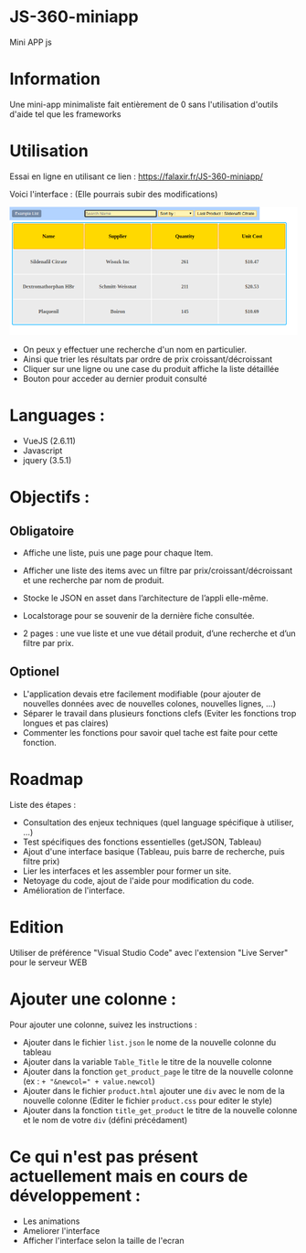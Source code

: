 # JS-360-miniapp
Mini APP js

# Information

Une mini-app minimaliste fait entièrement de 0 sans l'utilisation d'outils d'aide tel que les frameworks

# Utilisation

Essai en ligne en utilisant ce lien : https://falaxir.fr/JS-360-miniapp/

Voici l'interface : (Elle pourrais subir des modifications)

![alt text](https://github.com/Falaxir/JS-360-miniapp/blob/master/Example-app.png?raw=true)

- On peux y effectuer une recherche d'un nom en particulier.
- Ainsi que trier les résultats par ordre de prix croissant/décroissant
- Cliquer sur une ligne ou une case du produit affiche la liste détaillée
- Bouton pour acceder au dernier produit consulté

# Languages :

- VueJS (2.6.11)
- Javascript
- jquery (3.5.1)

# Objectifs :

## Obligatoire

- Affiche une liste, puis une page pour chaque Item.

- Afficher une liste des items avec un filtre par prix/croissant/décroissant et une recherche par nom de produit.

- Stocke le JSON en asset dans l’architecture de l’appli elle-même.

- Localstorage pour se souvenir de la dernière fiche consultée.
 
- 2 pages : une vue liste et une vue détail produit, d’une recherche et d’un filtre par prix.

## Optionel

- L'application devais etre facilement modifiable (pour ajouter de nouvelles données avec de nouvelles colones, nouvelles lignes, ...)
- Séparer le travail dans plusieurs fonctions clefs (Eviter les fonctions trop longues et pas claires)
- Commenter les fonctions pour savoir quel tache est faite pour cette fonction.

# Roadmap

Liste des étapes :

- Consultation des enjeux techniques (quel language spécifique à utiliser, ...)
- Test spécifiques des fonctions essentielles (getJSON, Tableau)
- Ajout d'une interface basique (Tableau, puis barre de recherche, puis filtre prix)
- Lier les interfaces et les assembler pour former un site.
- Netoyage du code, ajout de l'aide pour modification du code.
- Amélioration de l'interface.

# Edition

Utiliser de préférence "Visual Studio Code" avec l'extension "Live Server" pour le serveur WEB

# Ajouter une colonne :

Pour ajouter une colonne, suivez les instructions :

- Ajouter dans le fichier `list.json` le nome de la nouvelle colonne du tableau
- Ajouter dans la variable `Table_Title` le titre de la nouvelle colonne
- Ajouter dans la fonction `get_product_page` le titre de la nouvelle colonne (ex : `+ "&newcol=" + value.newcol`)
- Ajouter dans le fichier `product.html` ajouter une `div` avec le nom de la nouvelle colonne (Editer le fichier `product.css` pour editer le style)
- Ajouter dans la fonction `title_get_product` le titre de la nouvelle colonne et le nom de votre `div` (défini précédament)

# Ce qui n'est pas présent actuellement mais en cours de développement :

- Les animations
- Ameliorer l'interface
- Afficher l'interface selon la taille de l'ecran